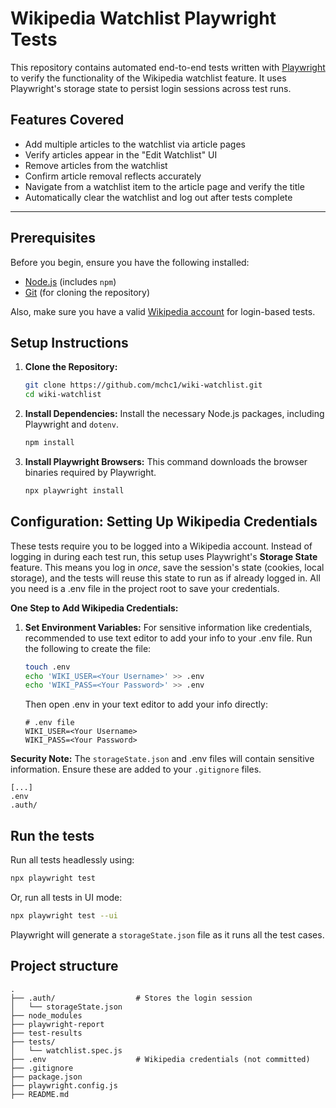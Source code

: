 # Wikipedia Watchlist Playwright Tests

This repository contains automated end-to-end tests written with [Playwright](https://playwright.dev) to verify the functionality of the Wikipedia watchlist feature. It uses Playwright's storage state to persist login sessions across test runs.

## Features Covered

- Add multiple articles to the watchlist via article pages
- Verify articles appear in the "Edit Watchlist" UI
- Remove articles from the watchlist
- Confirm article removal reflects accurately
- Navigate from a watchlist item to the article page and verify the title
- Automatically clear the watchlist and log out after tests complete

---
## Prerequisites

Before you begin, ensure you have the following installed:

* [Node.js](https://nodejs.org/) (includes `npm`)
* [Git](https://git-scm.com/) (for cloning the repository)

Also, make sure you have a valid [Wikipedia account](https://en.wikipedia.org/w/index.php?title=Special:CreateAccount) for login-based tests.

## Setup Instructions

1.  **Clone the Repository:**
    ```bash
    git clone https://github.com/mchc1/wiki-watchlist.git
    cd wiki-watchlist
    ```

2.  **Install Dependencies:**
    Install the necessary Node.js packages, including Playwright and `dotenv`.
    ```bash
    npm install
    ```

3.  **Install Playwright Browsers:**
    This command downloads the browser binaries required by Playwright.
    ```bash
    npx playwright install
    ```

## Configuration: Setting Up Wikipedia Credentials

These tests require you to be logged into a Wikipedia account. Instead of logging in during each test run, this setup uses Playwright's **Storage State** feature. This means you log in *once*, save the session's state (cookies, local storage), and the tests will reuse this state to run as if already logged in. All you need is a .env file in the project root to save your credentials.

**One Step to Add Wikipedia Credentials:**

1.  **Set Environment Variables:**
    For sensitive information like credentials, recommended to use text editor to add your info to your .env file. Run the following to create the file:
    ```bash
    touch .env
    echo 'WIKI_USER=<Your Username>' >> .env
    echo 'WIKI_PASS=<Your Password>' >> .env
    ```
    
    Then open .env in your text editor to add your info directly:
    ```dotenv
    # .env file
    WIKI_USER=<Your Username>
    WIKI_PASS=<Your Password>
    ```

**Security Note:** The `storageState.json` and .env files will contain sensitive information. Ensure these are added to your `.gitignore` files.

```gitignore
[...]
.env
.auth/
```

## Run the tests

Run all tests headlessly using:
```bash
npx playwright test
```
Or, run all tests in UI mode:
```bash
npx playwright test --ui
```
Playwright will generate a `storageState.json` file as it runs all the test cases.

## Project structure
```pgsql
.
├── .auth/                  # Stores the login session
│   └── storageState.json
├── node_modules
├── playwright-report
├── test-results
├── tests/
│   └── watchlist.spec.js
├── .env                    # Wikipedia credentials (not committed)
├── .gitignore
├── package.json
├── playwright.config.js
├── README.md
```
